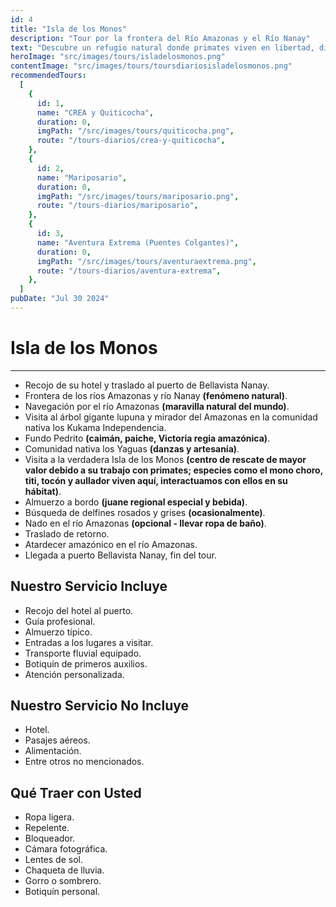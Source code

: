 ```yaml
---
id: 4
title: "Isla de los Monos"
description: "Tour por la frontera del Río Amazonas y el Río Nanay"
text: "Descubre un refugio natural donde primates viven en libertad, disfrutando de un entorno exuberante y aprendiendo sobre la rica biodiversidad de la región."
heroImage: "src/images/tours/isladelosmonos.png"
contentImage: "src/images/tours/toursdiariosisladelosmonos.png"
recommendedTours:
  [
    {
      id: 1,
      name: "CREA y Quiticocha",
      duration: 0,
      imgPath: "/src/images/tours/quiticocha.png",
      route: "/tours-diarios/crea-y-quiticocha",
    },
    {
      id: 2,
      name: "Mariposario",
      duration: 0,
      imgPath: "/src/images/tours/mariposario.png",
      route: "/tours-diarios/mariposario",
    },
    {
      id: 3,
      name: "Aventura Extrema (Puentes Colgantes)",
      duration: 0,
      imgPath: "/src/images/tours/aventuraextrema.png",
      route: "/tours-diarios/aventura-extrema",
    },
  ]
pubDate: "Jul 30 2024"
---
```


# Isla de los Monos

---

- Recojo de su hotel y traslado al puerto de Bellavista Nanay.
- Frontera de los ríos Amazonas y río Nanay **(fenómeno natural)**.
- Navegación por el río Amazonas **(maravilla natural del mundo)**.
- Visita al árbol gigante lupuna y mirador del Amazonas en la comunidad nativa los Kukama Independencia.
- Fundo Pedrito **(caimán, paiche, Victoria regia amazónica)**.
- Comunidad nativa los Yaguas **(danzas y artesanía)**.
- Visita a la verdadera Isla de los Monos **(centro de rescate de mayor valor debido a su trabajo con primates; especies como el mono choro, titi, tocón y aullador viven aquí, interactuamos con ellos en su hábitat)**.
- Almuerzo a bordo **(juane regional especial y bebida)**.
- Búsqueda de delfines rosados y grises **(ocasionalmente)**.
- Nado en el río Amazonas **(opcional - llevar ropa de baño)**.
- Traslado de retorno.
- Atardecer amazónico en el río Amazonas.
- Llegada a puerto Bellavista Nanay, fin del tour.

## Nuestro Servicio Incluye

- Recojo del hotel al puerto.
- Guía profesional.
- Almuerzo típico.
- Entradas a los lugares a visitar.
- Transporte fluvial equipado.
- Botiquín de primeros auxilios.
- Atención personalizada.

## Nuestro Servicio No Incluye

- Hotel.
- Pasajes aéreos.
- Alimentación.
- Entre otros no mencionados.

## Qué Traer con Usted

- Ropa ligera.
- Repelente.
- Bloqueador.
- Cámara fotográfica.
- Lentes de sol.
- Chaqueta de lluvia.
- Gorro o sombrero.
- Botiquín personal.
